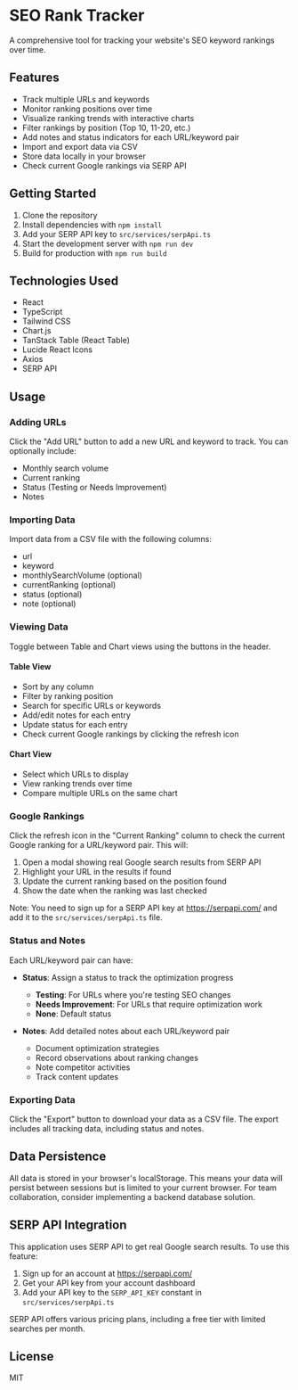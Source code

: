 # SEO Rank Tracker

A comprehensive tool for tracking your website's SEO keyword rankings over time.

## Features

- Track multiple URLs and keywords
- Monitor ranking positions over time
- Visualize ranking trends with interactive charts
- Filter rankings by position (Top 10, 11-20, etc.)
- Add notes and status indicators for each URL/keyword pair
- Import and export data via CSV
- Store data locally in your browser
- Check current Google rankings via SERP API

## Getting Started

1. Clone the repository
2. Install dependencies with `npm install`
3. Add your SERP API key to `src/services/serpApi.ts`
4. Start the development server with `npm run dev`
5. Build for production with `npm run build`

## Technologies Used

- React
- TypeScript
- Tailwind CSS
- Chart.js
- TanStack Table (React Table)
- Lucide React Icons
- Axios
- SERP API

## Usage

### Adding URLs

Click the "Add URL" button to add a new URL and keyword to track. You can optionally include:
- Monthly search volume
- Current ranking
- Status (Testing or Needs Improvement)
- Notes

### Importing Data

Import data from a CSV file with the following columns:
- url
- keyword
- monthlySearchVolume (optional)
- currentRanking (optional)
- status (optional)
- note (optional)

### Viewing Data

Toggle between Table and Chart views using the buttons in the header.

#### Table View
- Sort by any column
- Filter by ranking position
- Search for specific URLs or keywords
- Add/edit notes for each entry
- Update status for each entry
- Check current Google rankings by clicking the refresh icon

#### Chart View
- Select which URLs to display
- View ranking trends over time
- Compare multiple URLs on the same chart

### Google Rankings

Click the refresh icon in the "Current Ranking" column to check the current Google ranking for a URL/keyword pair. This will:

1. Open a modal showing real Google search results from SERP API
2. Highlight your URL in the results if found
3. Update the current ranking based on the position found
4. Show the date when the ranking was last checked

Note: You need to sign up for a SERP API key at https://serpapi.com/ and add it to the `src/services/serpApi.ts` file.

### Status and Notes

Each URL/keyword pair can have:

- **Status**: Assign a status to track the optimization progress
  - **Testing**: For URLs where you're testing SEO changes
  - **Needs Improvement**: For URLs that require optimization work
  - **None**: Default status

- **Notes**: Add detailed notes about each URL/keyword pair
  - Document optimization strategies
  - Record observations about ranking changes
  - Note competitor activities
  - Track content updates

### Exporting Data

Click the "Export" button to download your data as a CSV file. The export includes all tracking data, including status and notes.

## Data Persistence

All data is stored in your browser's localStorage. This means your data will persist between sessions but is limited to your current browser. For team collaboration, consider implementing a backend database solution.

## SERP API Integration

This application uses SERP API to get real Google search results. To use this feature:

1. Sign up for an account at https://serpapi.com/
2. Get your API key from your account dashboard
3. Add your API key to the `SERP_API_KEY` constant in `src/services/serpApi.ts`

SERP API offers various pricing plans, including a free tier with limited searches per month.

## License

MIT
